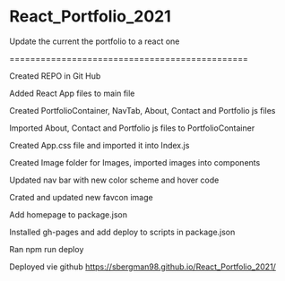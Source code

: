 # React_Portfolio_2021

Update the current the portfolio to a react one

==============================================

Created REPO in Git Hub

Added React App files to main file

Created PortfolioContainer, NavTab, About, Contact and Portfolio js files

Imported About, Contact and Portfolio js files to PortfolioContainer

Created App.css file and imported it into Index.js

Created Image folder for Images, imported images into components

Updated nav bar with new color scheme and hover code

Crated and updated new favcon image

Add homepage to package.json

Installed gh-pages and add deploy to scripts in package.json

Ran npm run deploy

Deployed vie github https://sbergman98.github.io/React_Portfolio_2021/

